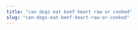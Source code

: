```yaml
---
title: "can dogs eat beef heart raw or cooked"
slug: "can-dogs-eat-beef-heart-raw-or-cooked"
---
```


